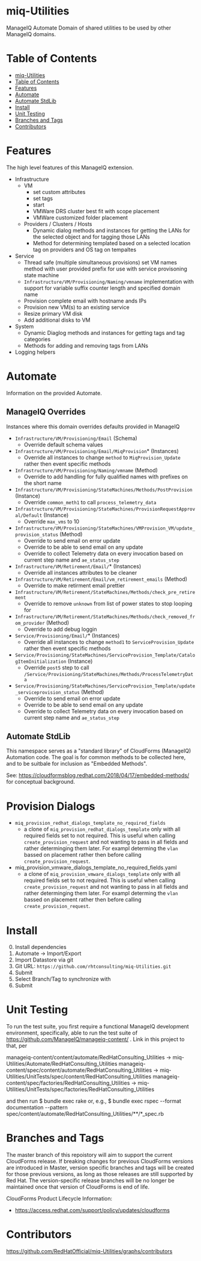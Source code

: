 # miq-Utilities
ManageIQ Automate Domain of shared utilities to be used by other ManageIQ domains.

# Table of Contents
* [miq-Utilities](#miq-utilities)
* [Table of Contents](#table-of-contents)
* [Features](#features)
* [Automate](#automate)
* [Automate StdLib](#automate-stdlib)
* [Install](#install)
* [Unit Testing](#unittesting)
* [Branches and Tags](#branches-and-tags)
* [Contributors](#contributors)

# Features
The high level features of this ManageIQ extension.

* Infrastructure
  * VM
    * set custom attributes
    * set tags
    * start
    * VMWare DRS cluster best fit with scope placement
    * VMWare customized folder placement
  * Providers / Clusters / Hosts
    * Dynamic dialog methods and instances for getting the LANs for the selected object and for tagging those LANs
    * Method for determining templated based on a selected location tag on providers and OS tag on tempaltes
* Service
  * Thread safe (multiple simultaneous provisions) set VM names method with user provided prefix for use with service provisoning state machine
  * `Infrastructure/VM/Provisioning/Naming/vmname` implementation with support for variable suffix counter length and specified domain name
  * Provision complete email with hostname ands IPs
  * Provision new VM(s) to an existing service
  * Resize primary VM disk
  * Add additional disks to VM
* System
  * Dynamic Diaglog methods and instances for getting tags and tag categories
  * Methods for adding and removing tags from LANs
* Logging helpers

# Automate
Information on the provided Automate.

## ManageIQ Overrides
Instances where this domain overrides defaults provided in ManageIQ

* `Infrastructure/VM/Provisioning/Email` (Schema)
  * Override default schema values
* `Infrastructure/VM/Provisioning/Email/MiqProvision`\* (Instances)
  * Override all instances to change `method` to `MiqProvision_Update` rather then event specific methods
* `Infrastructure/VM/Provisioning/Naming/vmname` (Method)
  * Override to add handling for fully qualified names with prefixes on the short name
* `Infrastructure/VM/Provisioning/StateMachines/Methods/PostProvision` (Instance)
  * Override `common_meth1` to call `process_telemetry_data` 
* `Infrastructure/VM/Provisioning/StateMachines/ProvisionRequestApproval/Default` (Instance)
  * Override `max_vms` to 10
* `Infrastructure/VM/Provisioning/StateMachines/VMProvision_VM/update_provision_status` (Method)
  * Override to send email on error update
  * Override to be able to send email on any update
  * Override to collect Telemetry data on every invocation based on current step name and `ae_status_step`
* `Infrastructure/VM/Retirement/Email/`\* (Instances)
  * Override all instances attributes to be cleaner
* `Infrastructure/VM/Retirement/Email/vm_retirement_emails` (Method)
  * Override to make retirment email prettier
* `Infrastructure/VM/Retirement/StateMachines/Methods/check_pre_retirement`
  * Override to remove `unknown` from list of power states to stop looping for 
* `Infrastructure/VM/Retirement/StateMachines/Methods/check_removed_from_provider` (Method)
  * Override to add debug loggin
* `Service/Provisioning/Email/`\* (Instances)
  * Override all instances to change `method1` to `ServiceProvision_Update` rather then event specific methods
* `Service/Provisioning/StateMachines/ServiceProvision_Template/CatalogItemInitialization` (Instance)
  * Override `post5` step to call `/Service/Provisioning/StateMachines/Methods/ProcessTelemetryData`
* `Service/Provisioning/StateMachines/ServiceProvision_Template/update_serviceprovision_status` (Method)
  * Override to send email on error update
  * Override to be able to send email on any update
  * Override to collect Telemetry data on every invocation based on current step name and `ae_status_step`

## Automate StdLib

This namespace serves as a "standard library" of CloudForms (ManageIQ)
Automation code. The goal is for common methods to be collected here,
and to be suitbale for inclusion as "Embedded Methods".

See: https://cloudformsblog.redhat.com/2018/04/17/embedded-methods/ for
conceptual background.

# Provision Dialogs

* `miq_provision_redhat_dialogs_template_no_required_fields`
  * a clone of `miq_provision_redhat_dialogs_template` only with all required fields set to not required. This is useful when calling `create_provision_request` and not wanting to pass in all fields and rather determinging them later. For exampl determing the `vlan` bassed on placement rather then before calling `create_provision_request`.
* miq_provision_vmware_dialogs_template_no_required_fields.yaml
  * a clone of `miq_provision_vmware_dialogs_template` only with all required fields set to not required. This is useful when calling `create_provision_request` and not wanting to pass in all fields and rather determinging them later. For exampl determing the `vlan` bassed on placement rather then before calling `create_provision_request`.

# Install
0. Install dependencies
1. Automate -> Import/Export
2. Import Datastore via git
3. Git URL: `https://github.com/rhtconsulting/miq-Utilities.git`
4. Submit
5. Select Branch/Tag to synchronize with
6. Submit

# Unit Testing
To run the test suite, you first require a functional ManageIQ
development environment, specifically, able to run the test suite of
https://github.com/ManageIQ/manageiq-content/ . Link in this project
to that, per

manageiq-content/content/automate/RedHatConsulting_Utilities -> miq-Utilities/Automate/RedHatConsulting_Utilities
manageiq-content/spec/content/automate/RedHatConsulting_Utilities -> miq-Utilities/UnitTests/spec/content/RedHatConsulting_Utilities
manageiq-content/spec/factories/RedHatConsulting_Utilities -> miq-Utilities/UnitTests/spec/factories/RedHatConsulting_Utilities

and then run
$ bundle exec rake
or, e.g.,
$ bundle exec rspec --format documentation --pattern spec/content/automate/RedHatConsulting_Utilities/**/*_spec.rb

# Branches and Tags
The master branch of this repoistory will aim to support the current CloudForms release.
If breaking changes for previous CloudForms versions are introduced in Master, version specific branches and tags will be created for those previous versions, as long as those releases are still supported by Red Hat. The version-specific release branches will be no longer be maintained once that version of CloudForms is end of life.

CloudForms Product Lifecycle Information:
* https://access.redhat.com/support/policy/updates/cloudforms

# Contributors
https://github.com/RedHatOfficial/miq-Utilities/graphs/contributors
